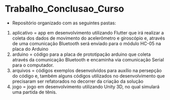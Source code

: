 # Trabalho_Conclusao_Curso
- Repositório organizado com as seguintes pastas:
1) aplicativo = app em desenvolvimento utilizando Flutter que irá realizar a coleta dos dados de movimento do acelerômetro e giroscópio e, através de uma comunicação Bluetooth será enviado para o módulo HC-05 na placa do Arduino
2) arduino = código para a placa de prototipação arduino que coleta através da comunicação Bluetooth e encaminha via comunicação Serial para o computador.
3) arquivos = códigos exemplos desenvolvidos para auxílio na persepção do código e, também alguns códigos utilizados no desenvolvimento que precisaram ser refatorados no decorrer da criação da solução
4) jogo = jogo em desenvolvimento utilizando Unity 3D, no qual simulará uma partida de tênis. 
